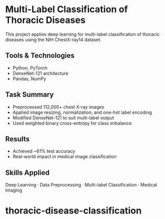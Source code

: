 # Multi-Label Classification of Thoracic Diseases

This project applies deep learning for multi-label classification of thoracic diseases using the NIH ChestX-ray14 dataset.

## Tools & Technologies
- Python, PyTorch
- DenseNet-121 architecture
- Pandas, NumPy

## Task Summary
- Preprocessed 112,000+ chest X-ray images
- Applied image resizing, normalization, and one-hot label encoding
- Modified DenseNet-121 to suit multi-label output
- Used weighted binary cross-entropy for class imbalance

## Results
- Achieved ~61% test accuracy
- Real-world impact in medical image classification

## Skills Applied
Deep Learning · Data Preprocessing · Multi-label Classification · Medical Imaging
# thoracic-disease-classification
